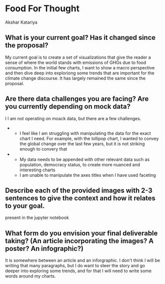 # Food For Thought

Akshar Katariya

## What is your current goal? Has it changed since the proposal?
My current goal is to create a set of visualizations that give the reader a sense of where the world stands with emissions of GHGs due to food consumption. In the initial few charts, I want to show a macro perspective
and then dive deep into exploriong some trends that are important for the climate change discourse. It has largely remained  the same since the proposal. 

## Are there data challenges you are facing? Are you currently depending on mock data?
I I am not operating on moack data, but there are a few challenges. 
- - I feel like I am struggling with manipulating the data for the exact chart I need. For example, with the lollipop chart, I wanted to convey the global change over the last few years, but it is not striking enough to convery that
- - My data needs to be appended with other relevant data such as population, democracy status, to create more nuanced and interesting charts
  - I am unable to manipulate the axes titles when I have used faceting

## Describe each of the provided images with 2-3 sentences to give the context and how it relates to your goal.
present in the jupyter notebook

## What form do you envision your final deliverable taking? (An article incorporating the images? A poster? An infographic?)
It is somewhere between an article and an inforgraphic. I don't think I will be writing that many paragraphs, but I do want to steer the story and go deeper into exploring some trends, and for that I will need to write some words around my charts. 

